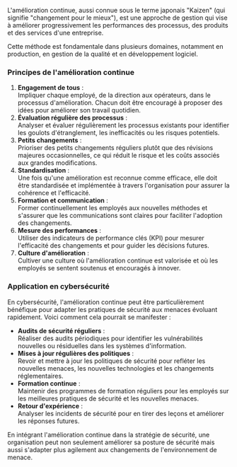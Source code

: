 L'amélioration continue, aussi connue sous le terme japonais "Kaizen" (qui signifie "changement pour le mieux"), est une approche de gestion qui vise à améliorer progressivement les performances des processus, des produits et des services d'une entreprise. 

Cette méthode est fondamentale dans plusieurs domaines, notamment en production, en gestion de la qualité et en développement logiciel. 

### Principes de l'amélioration continue
1. **Engagement de tous** :     
Impliquer chaque employé, de la direction aux opérateurs, dans le processus d'amélioration. Chacun doit être encouragé à proposer des idées pour améliorer son travail quotidien.
2. **Évaluation régulière des processus** :   
Analyser et évaluer régulièrement les processus existants pour identifier les goulots d'étranglement, les inefficacités ou les risques potentiels.
3. **Petits changements** :   
Prioriser des petits changements réguliers plutôt que des révisions majeures occasionnelles, ce qui réduit le risque et les coûts associés aux grandes modifications.
4. **Standardisation** :   
Une fois qu'une amélioration est reconnue comme efficace, elle doit être standardisée et implémentée à travers l'organisation pour assurer la cohérence et l'efficacité.
5. **Formation et communication** :   
Former continuellement les employés aux nouvelles méthodes et s'assurer que les communications sont claires pour faciliter l'adoption des changements.
6. **Mesure des performances** :   
Utiliser des indicateurs de performance clés (KPI) pour mesurer l'efficacité des changements et pour guider les décisions futures.
7. **Culture d'amélioration** :   
Cultiver une culture où l'amélioration continue est valorisée et où les employés se sentent soutenus et encouragés à innover.

### Application en cybersécurité
En cybersécurité, l'amélioration continue peut être particulièrement bénéfique pour adapter les pratiques de sécurité aux menaces évoluant rapidement. Voici comment cela pourrait se manifester :

- **Audits de sécurité réguliers** :  
Réaliser des audits périodiques pour identifier les vulnérabilités nouvelles ou résiduelles dans les systèmes d'information.
- **Mises à jour régulières des politiques** :  
Revoir et mettre à jour les politiques de sécurité pour refléter les nouvelles menaces, les nouvelles technologies et les changements réglementaires.
- **Formation continue** :  
Maintenir des programmes de formation réguliers pour les employés sur les meilleures pratiques de sécurité et les nouvelles menaces.
- **Retour d'expérience** :  
Analyser les incidents de sécurité pour en tirer des leçons et améliorer les réponses futures.

En intégrant l'amélioration continue dans la stratégie de sécurité, une organisation peut non seulement améliorer sa posture de sécurité mais aussi s'adapter plus agilement aux changements de l'environnement de menace.